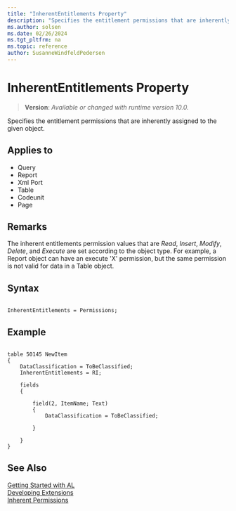 ```yaml
---
title: "InherentEntitlements Property"
description: "Specifies the entitlement permissions that are inherently assigned to the given object."
ms.author: solsen
ms.date: 02/26/2024
ms.tgt_pltfrm: na
ms.topic: reference
author: SusanneWindfeldPedersen
---
```

[//]: # (START>DO_NOT_EDIT)
[//]: # (IMPORTANT:Do not edit any of the content between here and the END>DO_NOT_EDIT.)
[//]: # (Any modifications should be made in the .xml files in the ModernDev repo.)
# InherentEntitlements Property
> **Version**: _Available or changed with runtime version 10.0._

Specifies the entitlement permissions that are inherently assigned to the given object.

## Applies to
-   Query
-   Report
-   Xml Port
-   Table
-   Codeunit
-   Page

[//]: # (IMPORTANT: END>DO_NOT_EDIT)


## Remarks

The inherent entitlements permission values that are *Read*, *Insert*, *Modify*, *Delete*, and *Execute* are set according to the object type. For example, a Report object can have an execute 'X' permission, but the same permission is not valid for data in a Table object.

## Syntax 

```AL

InherentEntitlements = Permissions;

```

## Example 

```AL

table 50145 NewItem
{
    DataClassification = ToBeClassified;
    InherentEntitlements = RI;
   
    fields
    {
        
        field(2, ItemName; Text)    
        {
            DataClassification = ToBeClassified;
        
        }  

    }
}
```

## See Also  
[Getting Started with AL](../devenv-get-started.md)  
[Developing Extensions](../devenv-dev-overview.md)  
[Inherent Permissions](../devenv-inherent-permissions.md)  

